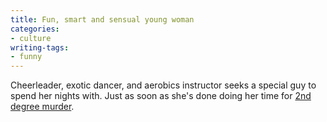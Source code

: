 ```yaml
---
title: Fun, smart and sensual young woman
categories:
- culture
writing-tags:
- funny
---
```


Cheerleader, exotic dancer, and aerobics instructor seeks a special guy to spend her nights with.  Just as soon as she's done doing her time for [2nd degree murder][1].

   [1]: http://writeaprisoner.com/template.asp?i=z-311676
